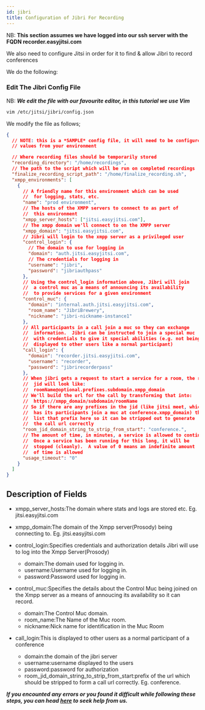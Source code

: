 ```yaml
---
id: jibri
title: Configuration of Jibri For Recording
---
```


NB: **This section assumes we have logged into our ssh server with the FQDN recorder.easyjitsi.com**

We also need to configure Jitsi in order for it to find & allow Jibri to record conferences

We do the following:

### Edit The Jibri Config File

NB: **_We edit the file with our favourite editor, in this tutorial we use Vim_**

```bash
vim /etc/jitsi/jibri/config.json
```

We modify the file as follows;

```json
{
  // NOTE: this is a *SAMPLE* config file, it will need to be configured with
  // values from your environment

  // Where recording files should be temporarily stored
  "recording_directory": "/home/recordings",
  // The path to the script which will be run on completed recordings
  "finalize_recording_script_path": "/home/finalize_recording.sh",
  "xmpp_environments": [
    {
      // A friendly name for this environment which can be used
      //  for logging, stats, etc.
      "name": "prod environment",
      // The hosts of the XMPP servers to connect to as part of
      //  this environment
      "xmpp_server_hosts": ["jitsi.easyjitsi.com"],
      // The xmpp domain we'll connect to on the XMPP server
      "xmpp_domain": "jitsi.easyjitsi.com",
      // Jibri will login to the xmpp server as a privileged user
      "control_login": {
        // The domain to use for logging in
        "domain": "auth.jitsi.easyjitsi.com",
        // The credentials for logging in
        "username": "jibri",
        "password": "jibriauthpass"
      },
      // Using the control_login information above, Jibri will join
      //  a control muc as a means of announcing its availability
      //  to provide services for a given environment
      "control_muc": {
        "domain": "internal.auth.jitsi.easyjitsi.com",
        "room_name": "JibriBrewery",
        "nickname": "jibri-nickname-instance1"
      },
      // All participants in a call join a muc so they can exchange
      //  information.  Jibri can be instructed to join a special muc
      //  with credentials to give it special abilities (e.g. not being
      //  displayed to other users like a normal participant)
      "call_login": {
        "domain": "recorder.jitsi.easyjitsi.com",
        "username": "recorder",
        "password": "jibrirecorderpass"
      },
      // When jibri gets a request to start a service for a room, the room
      //  jid will look like:
      //  roomName@optional.prefixes.subdomain.xmpp_domain
      // We'll build the url for the call by transforming that into:
      //  https://xmpp_domain/subdomain/roomName
      // So if there are any prefixes in the jid (like jitsi meet, which
      //  has its participants join a muc at conference.xmpp_domain) then
      //  list that prefix here so it can be stripped out to generate
      //  the call url correctly
      "room_jid_domain_string_to_strip_from_start": "conference.",
      // The amount of time, in minutes, a service is allowed to continue.
      //  Once a service has been running for this long, it will be
      //  stopped (cleanly).  A value of 0 means an indefinite amount
      //  of time is allowed
      "usage_timeout": "0"
    }
  ]
}
```

## Description of Fields

- xmpp_server_hosts:The domain where stats and logs are stored etc. Eg. jitsi.easyjitsi.com
- xmpp_domain:The domain of the Xmpp server(Prosody) being connecting to. Eg. jitsi.easyjitsi.com
- control_login:Specifies credentials and authorization details Jibri will use to log into the Xmpp Server(Prosody)

  - domain:The domain used for logging in.
  - username:Username used for logging in.
  - password:Password used for logging in.

- control_muc:Specifies the details about the Control Muc being joined on the Xmpp server as a means of annoucing its availability so it can record.
  - domain:The Control Muc domain.
  - room_name:The Name of the Muc room.
  - nickname:Nick name for identification in the Muc Room
- call_login:This is displayed to other users as a normal participant of a conference

  - domain:the domain of the jibri server
  - username:username displayed to the users
  - password:password for authorization
  - room_jid_domain_string_to_strip_from_start:prefix of the url which should be stripped to form a call url correctly. Eg. conference.

**_If you encounted any errors or you found it difficult while following these steps, you can head [here](https://docs.easyjitsi.com/docs/help) to seek help from us._**
